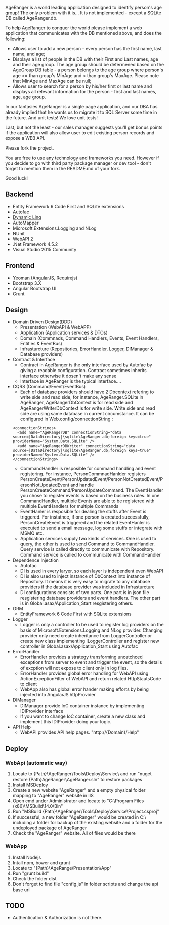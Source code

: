 AgeRanger is a world leading application designed to identify person's age group!
The only problem with it is... It is not implemented - except a SQLite DB called AgeRanger.db.

To help AgeRanger to conquer the world please implement a web application that communicates with the DB mentioned above, and does the following:

 - Allows user to add a new person - every person has the first name, last name, and age;
 - Displays a list of people in the DB with their First and Last names, age and their age group. The age group should be determened based on the AgeGroup DB table - a person belongs to the age group where person's age >= 
 than group's MinAge and < than group's MaxAge. Please note that MinAge and MaxAge can be null;
 - Allows user to search for a person by his/her first or last name and displays all relevant information for the person - first and last names, age, age group.

In our fantasies AgeRanger is a single page application, and our DBA has already implied that he wants us to migrate it to SQL Server some time in the future.
And unit tests! We love unit tests!

Last, but not the least - our sales manager suggests you'll get bonus points if the application will also allow user to edit existing person records and expose a WEB API.

Please fork the project.

You are free to use any technology and frameworks you need. However if you decide to go with third party package manager or dev tool - don't forget to mention them in the README.md of your fork.


Good luck!



## Backend
- Entity Framework 6 Code First and SQLite extensions
- Autofac
- [Dynamic Linq](https://github.com/kahanu/System.Linq.Dynamic)
- AutoMapper
- Microsoft.Extensions.Logging and NLog
- NUnit
- WebAPI 2
- .Net Framework 4.5.2
- Visual Studio 2015 Community
## Frontend
- [Yeoman (AngularJS, Requirejs)](https://github.com/aaronallport/generator-angular-require)
- Bootstrap 3.X
- Angular Bootstrap UI
- Grunt
## Design 
- Domain Driven Design(DDD)
  - Presentation (WebAPI & WebAPP)
  - Application (Application services & DTOs)
  - Domain (Commnads, Command Handlers, Events, Event Handlers, Entities & EventBus)
  - Infrasturcture (Repositories, ErrorHandler, Logger, DIManager & Database providers)
- Contract & Interface
  - Contract in AgeRanger is the only interface used by Autofac by giving a readable configuration. Contract sometimes inherits interface otherwise it dosen't make any sense
  - Interface in AgeRanger is the typical interface....
- CQRS (Command/Event/EventBus)
  - Each of database providers should have 2 Dbcontext refering to write side and read side, for instance, AgeRanger.SQLite in AgeRanger, AgeRangerDbContext is for read side and AgeRangerWriterDbContext is for write side. Write side and read side are using same database in current circumstance. It can be configured in Web.config/connectionString :
  ```
  <connectionStrings>
    <add name="AgeRangerDB" connectionString="data source=|DataDirectory|\sqlite\AgeRanger.db;foreign keys=true" providerName="System.Data.SQLite" />
    <add name="AgeRangerDBWriter" connectionString="data source=|DataDirectory|\sqlite\AgeRanger.db;foreign keys=true" providerName="System.Data.SQLite" />
  </connectionStrings>
  ```
  - CommandHandler is resposible for command handling and event registering. For instance, PersonCommnadHanlder registers PersonCreateEvent/PersonUpdatedEvent/PersonNotCreatedEvent/PersonNotUpdatedEvent and handle PersonCreateCommand/PersonUpdateCommand. The EventHandler you chose to register events is based on the business rules. In one CommandHandler, multiple Events are able to be registered with multiple EventHandlers for multiple Commands
  - EventHanler is resposible for dealing the stuffs after Event is triggered. For instatnce, if one person is created successfully, PersonCreateEvent is triggered and the related EventHanler is executed to send a email message, log some stuffs or integrate with MSMQ etc.
  - Application services supply two kinds of services. One is used to query, the other is used to send Command to CommandHandler. Query service is called directly to communicate with Repository. Command service is called to communicate with CommandHandler
- Dependence Injection
  - Autofac
  - DI is used in every laryer, so each layer is independent even WebAPI
  - DI is also used to inject instance of DbContext into instance of Repository. It means it is very easy to migrate to any database providers if the database provider was included in Infrasturcture
  - DI configurations consists of two parts. One part is in json file resgistering database providers and event handlers. The other part is in Global.asax/Application_Start resgistering others.
- ORM
  - EntityFramework 6 Code First with SQLite extensions
- Logger
  - Logger is only a controller to be used to register log providers on the basis of Microsoft.Extensions.Logging and NLog provider. Changing provider only need create inheritance from LoggerController or create new class implementing ILoggerController and register new controller in Global.asax/Application_Start using Autofac
- ErrorHandler
  - ErrorHandler provides a strategy transforming uncatchced exceptions from server to event and trigger the event, so the details of excption will not expose to client only in log files.
  - ErrorHandler provides global error handling for WebAPI using ActionExceptionFilter of WebAPI and return related HttpStautsCode to client
  - WebApp also has global error hander making efforts by being injected into AngularJS httpProvider
- DIManager
  - DIManager provide IoC container instance by implementing IDIProvider interface
  - If you want to change IoC container, create a new class and implement this IDIProvider doing your logic.
- API Help
  - WebAPI provides API help pages. "http://{Domain}/Help"
## Deploy
### WebApi (automatic way)
1. Locate to {Path}\AgeRanger\Tools\Deploy\Service\ and run "nuget restore {Path}AgeRanger\AgeRanger.sln" to restore packages
2. Install [MSDeploy](https://www.iis.net/downloads/microsoft/web-deploy)
3. Create a new website "AgeRanger" and a empty physical folder mapping to "AgeRanger" website in IIS
4. Open cmd under Administrator and locate to "C:\Program Files (x86)\MSBuild\14.0\Bin"
5. Run "MSBuild {Path}\AgeRanger\Tools\Deploy\Service\Project.csproj"
6. If successful, a new folder "AgeRanger" would be created in C:\ including a folder for backup of the existing website and a folder for the undeployed package of AgeRanger
7. Check the "AgeRanger" website. All of files would be there
### WebApp
1. Install Nodejs
2. Intall npm, bower and grunt
3. Locate to "{Path}\AgeRange\Presentation\App"
4. Run "grunt build"
5. Check the folder dist
6. Don't forget to find file "config.js" in folder scripts and change the api base url
## TODO
- Authentication & Authorization is not there.
